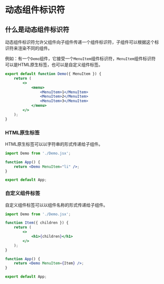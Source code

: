 # 动态组件标识符

## 什么是动态组件标识符
动态组件标识符允许父组件向子组件传递一个组件标识符，子组件可以根据这个标识符来渲染不同的组件。

例如：有一个`Demo`组件，它接受一个`MenuItem`组件标识符，`MenuItem`组件标识符可以是HTML原生标签，也可以是自定义组件标签。
```jsx
export default function Demo({ MenuItem }) {
    return (
        <>
            <menu>
                <MenuItem>1</MenuItem>
                <MenuItem>2</MenuItem>
                <MenuItem>3</MenuItem>
            </menu>
        </>
    );
}
```

### HTML原生标签
HTML原生标签可以以字符串的形式传递给子组件。
```jsx
import Demo from './Demo.jsx';

function App() {
    return <Demo MenuItem="li" />;
}

export default App;
```

### 自定义组件标签
自定义组件标签可以以组件名称的形式传递给子组件。
```jsx
import Demo from './Demo.jsx';

function Item({ children }) {
    return (
        <>
            <h1>{children}</h1>
        </>
    );
}

function App() {
    return <Demo MenuItem={Item} />;
}

export default App;
```